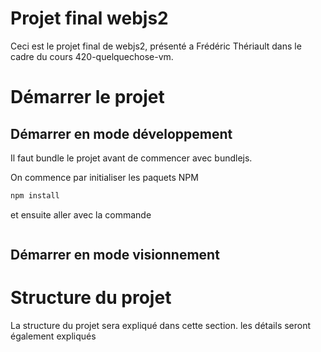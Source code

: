# Projet final webjs2

Ceci est le projet final de webjs2, présenté a Frédéric Thériault dans le cadre du cours 420-quelquechose-vm.

# Démarrer le projet

## Démarrer en mode développement

Il faut bundle le projet avant de commencer avec bundlejs.


On commence par initialiser les paquets NPM
```bash
npm install
```
et ensuite aller avec la commande
```bash

```
## Démarrer en mode visionnement

# Structure du projet

La structure du projet sera expliqué dans cette section. les détails seront également expliqués